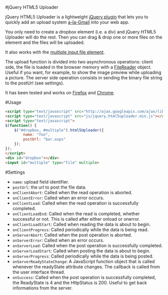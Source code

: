 #jQuery HTML5 Uploader

jQuery HTML5 Uploader is a lightweight [jQuery plugin](http://plugins.jquery.com/) that lets you to quickly add an upload system [a-la-Gmail](http://googlesystem.blogspot.co.uk/2010/04/drag-and-drop-gmail-attachments.html) into your web app.

You only need to create a dropbox element (i.e. a div) and jQuery HTML5 Uploader will do the rest. Then you can drag & drop one or more files on the element and the files will be uploaded.

It also works with the [multiple input file element](http://www.w3.org/TR/html-markup/input.file.html).

The upload function is divided into two asynchronous operations: client side, the file is loaded in the browser memory with a [FileReader](https://developer.mozilla.org/en-US/docs/Web/API/FileReader) object. Useful if you want, for example, to show the image preview while uploading a picture. The server side operation consists in sending the binary file string to the postUrl (see settings).

It has been tested and works on [Firefox](https://www.mozilla.org/en-GB/firefox/new/) and [Chrome](http://www.google.com/chrome/).

#Usage

```html    
<script type="text/javascript" src="http://ajax.googleapis.com/ajax/libs/jquery/1.5.2/jquery.min.js"></script>
<script type="text/javascript" src="js/jquery.html5uploader.min.js"></script>
<script type="text/javascript">
$(function() {
	$("#dropbox, #multiple").html5Uploader({
		name: "foo",
		postUrl: "bar.aspx"	
	});
});
</script>
<div id="dropbox"></div>
<input id="multiple" type="file" multiple>
```

#Settings

- `name`: upload field identifier.
- `postUrl`: the url to post the file data.
- `onClientAbort`: Called when the read operation is aborted.
- `onClientError`: Called when an error occurs.
- `onClientLoad`: Called when the read operation is successfully completed.
- `onClientLoadEnd`: Called when the read is completed, whether successful or not. This is called after either onload or onerror.
- `onClientLoadStart`: Called when reading the data is about to begin.
- `onClientProgress`: Called periodically while the data is being read.
- `onServerAbort`: Called when the post operation is aborted.
- `onServerError`: Called when an error occurs.
- `onServerLoad`: Called when the post operation is successfully completed.
- `onServerLoadStart`: Called when posting the data is about to begin.
- `onServerProgress`: Called periodically while the data is being posted.
- `onServerReadyStateChange`: A JavaScript function object that is called whenever the readyState attribute changes. The callback is called from the user interface thread.
- `onSuccess`: Called when the post operation is successfully completed, the ReadyState is 4 and the HttpStatus is 200. Useful to get back informations from the server.
